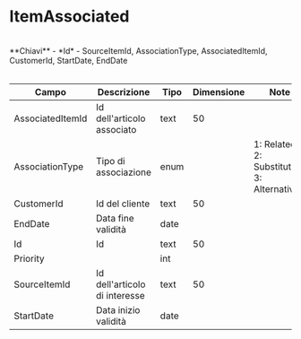 # ItemAssociated

<br>
**Chiavi**
- *Id*
- SourceItemId, AssociationType, AssociatedItemId, CustomerId, StartDate, EndDate
<br><br>

| Campo | Descrizione | Tipo | Dimensione | Note |
| --- | --- | --- | --- | --- |
| AssociatedItemId | Id dell'articolo associato | text | 50 |  |
| AssociationType | Tipo di associazione | enum |  | 1: Related, 2: Substitutive, 3: Alternative |
| CustomerId | Id del cliente | text | 50 |  |
| EndDate | Data fine validità | date |  |  |
| Id | Id | text | 50 |  |
| Priority |  | int |  |  |
| SourceItemId | Id dell'articolo di interesse | text | 50 |  |
| StartDate | Data inizio validità | date |  |  |


